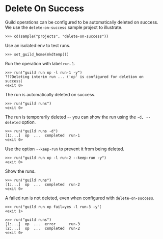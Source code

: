 # Delete On Success

Guild operations can be configured to be automatically deleted on
success. We use the `delete-on-success` sample project to illustrate.

    >>> cd(sample("projects", "delete-on-success"))

Use an isolated env to test runs.

    >>> set_guild_home(mkdtemp())

Run the operation with label `run-1`.

    >>> run("guild run op -l run-1 -y")
    ???Deleting interim run ... ('op' is configured for deletion on success)
    <exit 0>

The run is automatically deleted on success.

    >>> run("guild runs")
    <exit 0>

The run is temporarily deleted -- you can show the run using the `-d,
--deleted` option.

    >>> run("guild runs -d")
    [1:...]  op  ...  completed  run-1
    <exit 0>

Use the option `--keep-run` to prevent it from being deleted.

    >>> run("guild run op -l run-2 --keep-run -y")
    <exit 0>

Show the runs.

    >>> run("guild runs")
    [1:...]  op  ...  completed  run-2
    <exit 0>

A failed run is not deleted, even when configured with
`delete-on-success`.

    >>> run("guild run op fail=yes -l run-3 -y")
    <exit 1>

    >>> run("guild runs")
    [1:...]  op  ...  error      run-3
    [2:...]  op  ...  completed  run-2
    <exit 0>
